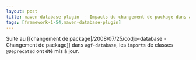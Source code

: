 ```yaml
---
layout: post
title: maven-database-plugin  - Impacts du changement de package dans agf-database
tags: [framework-1-54,maven-database-plugin]
---
```

Suite au [[changement de package|/2008/07/25/codjo-database - Changement de package]] dans ```agf-database```, les ```imports``` de classes ```@Deprecated``` ont été mis à jour.